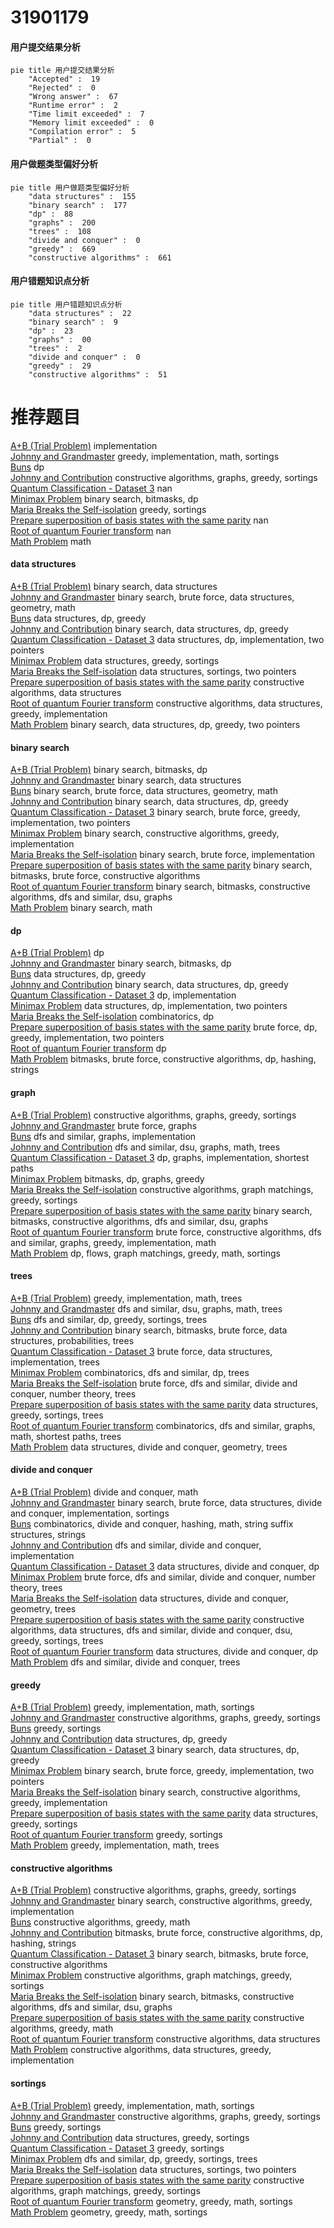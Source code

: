 # 31901179
<!-- tabs:start -->
#### **用户提交结果分析**

```mermaid
pie title 用户提交结果分析
    "Accepted" :  19
    "Rejected" :  0
    "Wrong answer" :  67
    "Runtime error" :  2
    "Time limit exceeded" :  7
    "Memory limit exceeded" :  0
    "Compilation error" :  5
    "Partial" :  0
```
#### **用户做题类型偏好分析**

```mermaid
pie title 用户做题类型偏好分析
    "data structures" :  155
    "binary search" :  177
    "dp" :  88
    "graphs" :  200
    "trees" :  108
    "divide and conquer" :  0
    "greedy" :  669
    "constructive algorithms" :  661
```
#### **用户错题知识点分析**

```mermaid
pie title 用户错题知识点分析
    "data structures" :  22
    "binary search" :  9
    "dp" :  23
    "graphs" :  00
    "trees" :  2
    "divide and conquer" :  0
    "greedy" :  29
    "constructive algorithms" :  51
```
<!-- tabs:end -->
# 推荐题目
[A+B (Trial Problem)](http://codeforces.com/problemset/problem/1351/A)		implementation		  
[Johnny and Grandmaster](http://codeforces.com/problemset/problem/1361/B)		greedy,
                        implementation,
                        math,
                        sortings		  
[Buns](http://codeforces.com/problemset/problem/106/C)		dp		  
[Johnny and Contribution](http://codeforces.com/problemset/problem/1361/A)		constructive algorithms,
                        graphs,
                        greedy,
                        sortings		  
[Quantum Classification - Dataset 3](http://codeforces.com/problemset/problem/1357/D1)		nan		  
[Minimax Problem](http://codeforces.com/problemset/problem/1288/D)		binary search,
                        bitmasks,
                        dp		  
[Maria Breaks the Self-isolation](http://codeforces.com/problemset/problem/1358/B)		greedy,
                        sortings		  
[Prepare superposition of basis states with the same parity](http://codeforces.com/problemset/problem/1357/C2)		nan		  
[Root of quantum Fourier transform](http://codeforces.com/problemset/problem/1357/E2)		nan		  
[Math Problem](https://codeforces.com/contest/1262/problem/A)		math		  
<!-- tabs:start -->
#### **data structures**
[A+B (Trial Problem)](http://codeforces.com/problemset/problem/1070/E)		binary search,
                        data structures		  
[Johnny and Grandmaster](http://codeforces.com/problemset/problem/1359/F)		binary search,
                        brute force,
                        data structures,
                        geometry,
                        math		  
[Buns](http://codeforces.com/problemset/problem/1237/G)		data structures,
                        dp,
                        greedy		  
[Johnny and Contribution](http://codeforces.com/problemset/problem/1334/F)		binary search,
                        data structures,
                        dp,
                        greedy		  
[Quantum Classification - Dataset 3](http://codeforces.com/problemset/problem/1359/D)		data structures,
                        dp,
                        implementation,
                        two pointers		  
[Minimax Problem](https://codeforces.com/contest/1315/problem/D)		data structures,
                        greedy,
                        sortings		  
[Maria Breaks the Self-isolation](http://codeforces.com/problemset/problem/1237/B)		data structures,
                        sortings,
                        two pointers		  
[Prepare superposition of basis states with the same parity](http://codeforces.com/problemset/problem/1329/D)		constructive algorithms,
                        data structures		  
[Root of quantum Fourier transform](http://codeforces.com/problemset/problem/1358/E)		constructive algorithms,
                        data structures,
                        greedy,
                        implementation		  
[Math Problem](http://codeforces.com/problemset/problem/1492/C)		binary search,
                        data structures,
                        dp,
                        greedy,
                        two pointers		  
#### **binary search**
[A+B (Trial Problem)](http://codeforces.com/problemset/problem/1288/D)		binary search,
                        bitmasks,
                        dp		  
[Johnny and Grandmaster](http://codeforces.com/problemset/problem/1070/E)		binary search,
                        data structures		  
[Buns](http://codeforces.com/problemset/problem/1359/F)		binary search,
                        brute force,
                        data structures,
                        geometry,
                        math		  
[Johnny and Contribution](http://codeforces.com/problemset/problem/1334/F)		binary search,
                        data structures,
                        dp,
                        greedy		  
[Quantum Classification - Dataset 3](http://codeforces.com/problemset/problem/1358/D)		binary search,
                        brute force,
                        greedy,
                        implementation,
                        two pointers		  
[Minimax Problem](http://codeforces.com/problemset/problem/1358/F)		binary search,
                        constructive algorithms,
                        greedy,
                        implementation		  
[Maria Breaks the Self-isolation](http://codeforces.com/problemset/problem/1011/B)		binary search,
                        brute force,
                        implementation		  
[Prepare superposition of basis states with the same parity](http://codeforces.com/problemset/problem/1360/H)		binary search,
                        bitmasks,
                        brute force,
                        constructive algorithms		  
[Root of quantum Fourier transform](http://codeforces.com/problemset/problem/1361/C)		binary search,
                        bitmasks,
                        constructive algorithms,
                        dfs and similar,
                        dsu,
                        graphs		  
[Math Problem](http://codeforces.com/problemset/problem/1359/C)		binary search,
                        math		  
#### **dp**
[A+B (Trial Problem)](http://codeforces.com/problemset/problem/106/C)		dp		  
[Johnny and Grandmaster](http://codeforces.com/problemset/problem/1288/D)		binary search,
                        bitmasks,
                        dp		  
[Buns](http://codeforces.com/problemset/problem/1237/G)		data structures,
                        dp,
                        greedy		  
[Johnny and Contribution](http://codeforces.com/problemset/problem/1334/F)		binary search,
                        data structures,
                        dp,
                        greedy		  
[Quantum Classification - Dataset 3](http://codeforces.com/problemset/problem/1239/E)		dp,
                        implementation		  
[Minimax Problem](http://codeforces.com/problemset/problem/1359/D)		data structures,
                        dp,
                        implementation,
                        two pointers		  
[Maria Breaks the Self-isolation](http://codeforces.com/problemset/problem/1000/D)		combinatorics,
                        dp		  
[Prepare superposition of basis states with the same parity](http://codeforces.com/problemset/problem/1359/B)		brute force,
                        dp,
                        greedy,
                        implementation,
                        two pointers		  
[Root of quantum Fourier transform](http://codeforces.com/problemset/problem/1227/F1)		dp		  
[Math Problem](http://codeforces.com/problemset/problem/1360/F)		bitmasks,
                        brute force,
                        constructive algorithms,
                        dp,
                        hashing,
                        strings		  
#### **graph**
[A+B (Trial Problem)](http://codeforces.com/problemset/problem/1361/A)		constructive algorithms,
                        graphs,
                        greedy,
                        sortings		  
[Johnny and Grandmaster](https://codeforces.com/contest/1230/problem/C)		brute force,
                        graphs		  
[Buns](http://codeforces.com/problemset/problem/1033/A)		dfs and similar,
                        graphs,
                        implementation		  
[Johnny and Contribution](http://codeforces.com/problemset/problem/1139/C)		dfs and similar,
                        dsu,
                        graphs,
                        math,
                        trees		  
[Quantum Classification - Dataset 3](http://codeforces.com/problemset/problem/1360/E)		dp,
                        graphs,
                        implementation,
                        shortest paths		  
[Minimax Problem](http://codeforces.com/problemset/problem/1340/B)		bitmasks,
                        dp,
                        graphs,
                        greedy		  
[Maria Breaks the Self-isolation](http://codeforces.com/problemset/problem/1360/C)		constructive algorithms,
                        graph matchings,
                        greedy,
                        sortings		  
[Prepare superposition of basis states with the same parity](http://codeforces.com/problemset/problem/1361/C)		binary search,
                        bitmasks,
                        constructive algorithms,
                        dfs and similar,
                        dsu,
                        graphs		  
[Root of quantum Fourier transform](http://codeforces.com/problemset/problem/1487/C)		brute force,
                        constructive algorithms,
                        dfs and similar,
                        graphs,
                        greedy,
                        implementation,
                        math		  
[Math Problem](http://codeforces.com/problemset/problem/1437/C)		dp,
                        flows,
                        graph matchings,
                        greedy,
                        math,
                        sortings		  
#### **trees**
[A+B (Trial Problem)](http://codeforces.com/problemset/problem/1361/D)		greedy,
                        implementation,
                        math,
                        trees		  
[Johnny and Grandmaster](http://codeforces.com/problemset/problem/1139/C)		dfs and similar,
                        dsu,
                        graphs,
                        math,
                        trees		  
[Buns](https://codeforces.com/contest/1337/problem/C)		dfs and similar,
                        dp,
                        greedy,
                        sortings,
                        trees		  
[Johnny and Contribution](http://codeforces.com/problemset/problem/1479/D)		binary search,
                        bitmasks,
                        brute force,
                        data structures,
                        probabilities,
                        trees		  
[Quantum Classification - Dataset 3](http://codeforces.com/problemset/problem/1511/C)		brute force,
                        data structures,
                        implementation,
                        trees		  
[Minimax Problem](http://codeforces.com/problemset/problem/1499/F)		combinatorics,
                        dfs and similar,
                        dp,
                        trees		  
[Maria Breaks the Self-isolation](http://codeforces.com/problemset/problem/1491/E)		brute force,
                        dfs and similar,
                        divide and conquer,
                        number theory,
                        trees		  
[Prepare superposition of basis states with the same parity](http://codeforces.com/problemset/problem/1466/D)		data structures,
                        greedy,
                        sortings,
                        trees		  
[Root of quantum Fourier transform](http://codeforces.com/problemset/problem/1495/D)		combinatorics,
                        dfs and similar,
                        graphs,
                        math,
                        shortest paths,
                        trees		  
[Math Problem](http://codeforces.com/problemset/problem/1303/G)		data structures,
                        divide and conquer,
                        geometry,
                        trees		  
#### **divide and conquer**
[A+B (Trial Problem)](http://codeforces.com/problemset/problem/117/D)		divide and conquer,
                        math		  
[Johnny and Grandmaster](http://codeforces.com/problemset/problem/1461/D)		binary search,
                        brute force,
                        data structures,
                        divide and conquer,
                        implementation,
                        sortings		  
[Buns](http://codeforces.com/problemset/problem/1466/G)		combinatorics,
                        divide and conquer,
                        hashing,
                        math,
                        string suffix structures,
                        strings		  
[Johnny and Contribution](http://codeforces.com/problemset/problem/1490/D)		dfs and similar,
                        divide and conquer,
                        implementation		  
[Quantum Classification - Dataset 3](https://codeforces.com/contest/1483/problem/C)		data structures,
                        divide and conquer,
                        dp		  
[Minimax Problem](http://codeforces.com/problemset/problem/1491/E)		brute force,
                        dfs and similar,
                        divide and conquer,
                        number theory,
                        trees		  
[Maria Breaks the Self-isolation](http://codeforces.com/problemset/problem/1303/G)		data structures,
                        divide and conquer,
                        geometry,
                        trees		  
[Prepare superposition of basis states with the same parity](http://codeforces.com/problemset/problem/1494/D)		constructive algorithms,
                        data structures,
                        dfs and similar,
                        divide and conquer,
                        dsu,
                        greedy,
                        sortings,
                        trees		  
[Root of quantum Fourier transform](http://codeforces.com/problemset/problem/1482/E)		data structures,
                        divide and conquer,
                        dp		  
[Math Problem](http://codeforces.com/problemset/problem/566/C)		dfs and similar,
                        divide and conquer,
                        trees		  
#### **greedy**
[A+B (Trial Problem)](http://codeforces.com/problemset/problem/1361/B)		greedy,
                        implementation,
                        math,
                        sortings		  
[Johnny and Grandmaster](http://codeforces.com/problemset/problem/1361/A)		constructive algorithms,
                        graphs,
                        greedy,
                        sortings		  
[Buns](http://codeforces.com/problemset/problem/1358/B)		greedy,
                        sortings		  
[Johnny and Contribution](http://codeforces.com/problemset/problem/1237/G)		data structures,
                        dp,
                        greedy		  
[Quantum Classification - Dataset 3](http://codeforces.com/problemset/problem/1334/F)		binary search,
                        data structures,
                        dp,
                        greedy		  
[Minimax Problem](http://codeforces.com/problemset/problem/1358/D)		binary search,
                        brute force,
                        greedy,
                        implementation,
                        two pointers		  
[Maria Breaks the Self-isolation](http://codeforces.com/problemset/problem/1358/F)		binary search,
                        constructive algorithms,
                        greedy,
                        implementation		  
[Prepare superposition of basis states with the same parity](https://codeforces.com/contest/1315/problem/D)		data structures,
                        greedy,
                        sortings		  
[Root of quantum Fourier transform](http://codeforces.com/problemset/problem/1360/B)		greedy,
                        sortings		  
[Math Problem](http://codeforces.com/problemset/problem/1361/D)		greedy,
                        implementation,
                        math,
                        trees		  
#### **constructive algorithms**
[A+B (Trial Problem)](http://codeforces.com/problemset/problem/1361/A)		constructive algorithms,
                        graphs,
                        greedy,
                        sortings		  
[Johnny and Grandmaster](http://codeforces.com/problemset/problem/1358/F)		binary search,
                        constructive algorithms,
                        greedy,
                        implementation		  
[Buns](http://codeforces.com/problemset/problem/1360/G)		constructive algorithms,
                        greedy,
                        math		  
[Johnny and Contribution](http://codeforces.com/problemset/problem/1360/F)		bitmasks,
                        brute force,
                        constructive algorithms,
                        dp,
                        hashing,
                        strings		  
[Quantum Classification - Dataset 3](http://codeforces.com/problemset/problem/1360/H)		binary search,
                        bitmasks,
                        brute force,
                        constructive algorithms		  
[Minimax Problem](http://codeforces.com/problemset/problem/1360/C)		constructive algorithms,
                        graph matchings,
                        greedy,
                        sortings		  
[Maria Breaks the Self-isolation](http://codeforces.com/problemset/problem/1361/C)		binary search,
                        bitmasks,
                        constructive algorithms,
                        dfs and similar,
                        dsu,
                        graphs		  
[Prepare superposition of basis states with the same parity](http://codeforces.com/problemset/problem/1037/A)		constructive algorithms,
                        greedy,
                        math		  
[Root of quantum Fourier transform](http://codeforces.com/problemset/problem/1329/D)		constructive algorithms,
                        data structures		  
[Math Problem](http://codeforces.com/problemset/problem/1358/E)		constructive algorithms,
                        data structures,
                        greedy,
                        implementation		  
#### **sortings**
[A+B (Trial Problem)](http://codeforces.com/problemset/problem/1361/B)		greedy,
                        implementation,
                        math,
                        sortings		  
[Johnny and Grandmaster](http://codeforces.com/problemset/problem/1361/A)		constructive algorithms,
                        graphs,
                        greedy,
                        sortings		  
[Buns](http://codeforces.com/problemset/problem/1358/B)		greedy,
                        sortings		  
[Johnny and Contribution](https://codeforces.com/contest/1315/problem/D)		data structures,
                        greedy,
                        sortings		  
[Quantum Classification - Dataset 3](http://codeforces.com/problemset/problem/1360/B)		greedy,
                        sortings		  
[Minimax Problem](https://codeforces.com/contest/1337/problem/C)		dfs and similar,
                        dp,
                        greedy,
                        sortings,
                        trees		  
[Maria Breaks the Self-isolation](http://codeforces.com/problemset/problem/1237/B)		data structures,
                        sortings,
                        two pointers		  
[Prepare superposition of basis states with the same parity](http://codeforces.com/problemset/problem/1360/C)		constructive algorithms,
                        graph matchings,
                        greedy,
                        sortings		  
[Root of quantum Fourier transform](https://codeforces.com/contest/1496/problem/C)		geometry,
                        greedy,
                        math,
                        sortings		  
[Math Problem](http://codeforces.com/problemset/problem/1495/A)		geometry,
                        greedy,
                        math,
                        sortings		  
<!-- tabs:end -->
